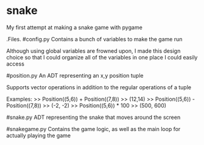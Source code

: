 # snake
My first attempt at making a snake game with pygame

.Files.
#config.py
  Contains a bunch of variables to make the game run
  
  Although using global variables are frowned upon, I
  made this design choice so that I could organize
  all of the variables in one place I could easily
  access
  
#position.py
  An ADT representing an x,y position tuple
  
  Supports vector operations in addition to
  the regular operations of a tuple
  
  Examples:
    >> Position((5,6)) + Position((7,8))
    >> (12,14)
    >> Position((5,6)) - Position((7,8))
    >> (-2, -2)
    >> Position((5,6)) * 100
    >> (500, 600)
    
#snake.py
  ADT representing the snake that moves around the screen
  
#snakegame.py
  Contains the game logic, as well as the main loop for 
  actually playing the game
